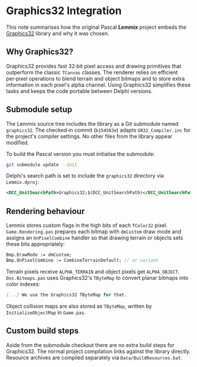 # Graphics32 Integration

This note summarises how the original Pascal **Lemmix** project embeds the [Graphics32](https://github.com/graphics32/graphics32) library and why it was chosen.

## Why Graphics32?

Graphics32 provides fast 32‑bit pixel access and drawing primitives that outperform the classic `TCanvas` classes. The renderer relies on efficient per‑pixel operations to blend terrain and object bitmaps and to store extra information in each pixel's alpha channel. Using Graphics32 simplifies these tasks and keeps the code portable between Delphi versions.

## Submodule setup

The Lemmix source tree includes the library as a Git submodule named `graphics32`. The checked‑in commit (`b154583e`) adapts `GR32_Compiler.inc` for the project's compiler settings. No other files from the library appear modified.

To build the Pascal version you must initialise the submodule:

```bash
git submodule update --init
```

Delphi's search path is set to include the `graphics32` directory via `Lemmix.dproj`:

```xml
<DCC_UnitSearchPath>Graphics32;$(DCC_UnitSearchPath)</DCC_UnitSearchPath>
```

## Rendering behaviour

Lemmix stores custom flags in the high bits of each `TColor32` pixel. `Game.Rendering.pas` prepares each bitmap with `dmCustom` draw mode and assigns an `OnPixelCombine` handler so that drawing terrain or objects sets these bits appropriately:

```pascal
Bmp.DrawMode := dmCustom;
Bmp.OnPixelCombine := CombineTerrainDefault; // or variant
```

Terrain pixels receive `ALPHA_TERRAIN` and object pixels get `ALPHA_OBJECT`. `Dos.Bitmaps.pas` uses Graphics32's `TByteMap` to convert planar bitmaps into color indexes:

```pascal
{...} We use the Graphics32 TByteMap for that.
```

Object collision maps are also stored as `TByteMap`, written by `InitializeObjectMap` in `Game.pas`.

## Custom build steps

Aside from the submodule checkout there are no extra build steps for Graphics32. The normal project compilation links against the library directly. Resource archives are compiled separately via `Data/BuildResources.bat`.

